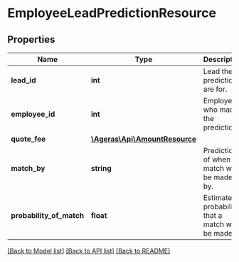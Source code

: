 # EmployeeLeadPredictionResource

## Properties
Name | Type | Description | Notes
------------ | ------------- | ------------- | -------------
**lead_id** | **int** | Lead the predictions are for. | [optional] 
**employee_id** | **int** | Employee who made the prediction. | [optional] 
**quote_fee** | [**\Ageras\Api\AmountResource**](AmountResource.md) |  | [optional] 
**match_by** | **string** | Prediction of when the match will be made by. | [optional] 
**probability_of_match** | **float** | Estimate of probability that a match will be made. | [optional] 

[[Back to Model list]](../README.md#documentation-for-models) [[Back to API list]](../README.md#documentation-for-api-endpoints) [[Back to README]](../README.md)


